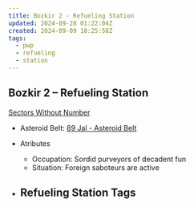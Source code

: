 ```yaml
---
title: Bozkir 2 - Refueling Station
updated: 2024-09-28 01:22:04Z
created: 2024-09-09 18:25:58Z
tags:
  - pwp
  - refueling
  - station
---
```


## Bozkir 2 &ndash; Refueling Station

[Sectors Without Number](https://sectorswithoutnumber.com/sector/bfDcBzTtgpeyLUfwzjio/refuelingStation/l0rrQ30qy3ZLAQ81tRaO)

- Asteroid Belt: [89 Jal - Asteroid Belt](../../../Gaming/StarsWithoutNumber/PiratesWithoutPlunder/89%20Jal%20-%20Asteroid%20Belt.md)
- Atributes
	- Occupation: Sordid purveyors of decadent fun
	- Situation: Foreign saboteurs are active

- Refueling Station Tags
	- 